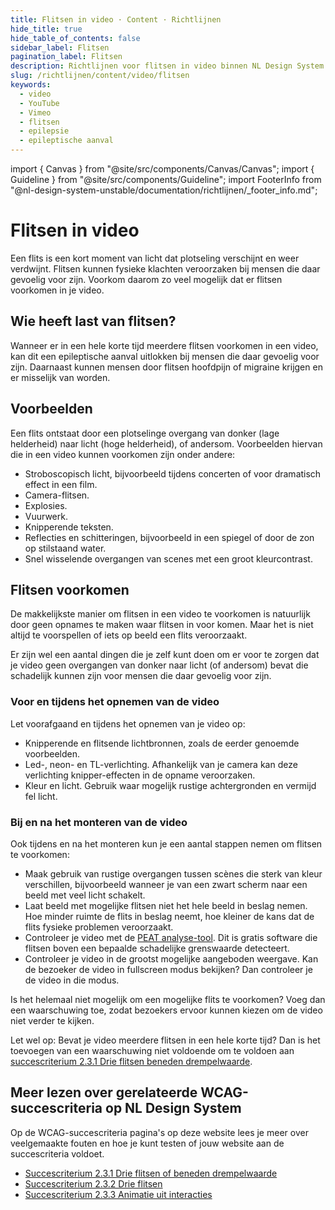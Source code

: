 ```yaml
---
title: Flitsen in video · Content · Richtlijnen
hide_title: true
hide_table_of_contents: false
sidebar_label: Flitsen
pagination_label: Flitsen
description: Richtlijnen voor flitsen in video binnen NL Design System
slug: /richtlijnen/content/video/flitsen
keywords:
  - video
  - YouTube
  - Vimeo
  - flitsen
  - epilepsie
  - epileptische aanval
---
```


<!-- @license CC0-1.0 -->

import { Canvas } from "@site/src/components/Canvas/Canvas";
import { Guideline } from "@site/src/components/Guideline";
import FooterInfo from "@nl-design-system-unstable/documentation/richtlijnen/\_footer_info.md";

# Flitsen in video

Een flits is een kort moment van licht dat plotseling verschijnt en weer verdwijnt. Flitsen kunnen fysieke klachten veroorzaken bij mensen die daar gevoelig voor zijn. Voorkom daarom zo veel mogelijk dat er flitsen voorkomen in je video.

## Wie heeft last van flitsen?

Wanneer er in een hele korte tijd meerdere flitsen voorkomen in een video, kan dit een epileptische aanval uitlokken bij mensen die daar gevoelig voor zijn. Daarnaast kunnen mensen door flitsen hoofdpijn of migraine krijgen en er misselijk van worden.

## Voorbeelden

Een flits ontstaat door een plotselinge overgang van donker (lage helderheid) naar licht (hoge helderheid), of andersom. Voorbeelden hiervan die in een video kunnen voorkomen zijn onder andere:

- Stroboscopisch licht, bijvoorbeeld tijdens concerten of voor dramatisch effect in een film.
- Camera-flitsen.
- Explosies.
- Vuurwerk.
- Knipperende teksten.
- Reflecties en schitteringen, bijvoorbeeld in een spiegel of door de zon op stilstaand water.
- Snel wisselende overgangen van scenes met een groot kleurcontrast.

## Flitsen voorkomen

De makkelijkste manier om flitsen in een video te voorkomen is natuurlijk door geen opnames te maken waar flitsen in voor komen. Maar het is niet altijd te voorspellen of iets op beeld een flits veroorzaakt.

Er zijn wel een aantal dingen die je zelf kunt doen om er voor te zorgen dat je video geen overgangen van donker naar licht (of andersom) bevat die schadelijk kunnen zijn voor mensen die daar gevoelig voor zijn.

### Voor en tijdens het opnemen van de video

Let voorafgaand en tijdens het opnemen van je video op:

- Knipperende en flitsende lichtbronnen, zoals de eerder genoemde voorbeelden.
- Led-, neon- en TL-verlichting. Afhankelijk van je camera kan deze verlichting knipper-effecten in de opname veroorzaken.
- Kleur en licht. Gebruik waar mogelijk rustige achtergronden en vermijd fel licht.

### Bij en na het monteren van de video

Ook tijdens en na het monteren kun je een aantal stappen nemen om flitsen te voorkomen:

- Maak gebruik van rustige overgangen tussen scènes die sterk van kleur verschillen, bijvoorbeeld wanneer je van een zwart scherm naar een beeld met veel licht schakelt.
- Laat beeld met mogelijke flitsen niet het hele beeld in beslag nemen. Hoe minder ruimte de flits in beslag neemt, hoe kleiner de kans dat de flits fysieke problemen veroorzaakt.
- Controleer je video met de [PEAT analyse-tool](https://trace.umd.edu/peat/). Dit is gratis software die flitsen boven een bepaalde schadelijke grenswaarde detecteert.
- Controleer je video in de grootst mogelijke aangeboden weergave. Kan de bezoeker de video in fullscreen modus bekijken? Dan controleer je de video in die modus.

Is het helemaal niet mogelijk om een mogelijke flits te voorkomen? Voeg dan een waarschuwing toe, zodat bezoekers ervoor kunnen kiezen om de video niet verder te kijken.

Let wel op: Bevat je video meerdere flitsen in een hele korte tijd? Dan is het toevoegen van een waarschuwing niet voldoende om te voldoen aan [succescriterium 2.3.1 Drie flitsen beneden drempelwaarde](/wcag/2.3.1).

## Meer lezen over gerelateerde WCAG-succescriteria op NL Design System

Op de WCAG-succescriteria pagina's op deze website lees je meer over veelgemaakte fouten en hoe je kunt testen of jouw website aan de succescriteria voldoet.

- [Succescriterium 2.3.1 Drie flitsen of beneden drempelwaarde](/wcag/2.3.1)
- [Succescriterium 2.3.2 Drie flitsen](/wcag/2.3.2)
- [Succescriterium 2.3.3 Animatie uit interacties](/wcag/2.3.3)

<FooterInfo />
